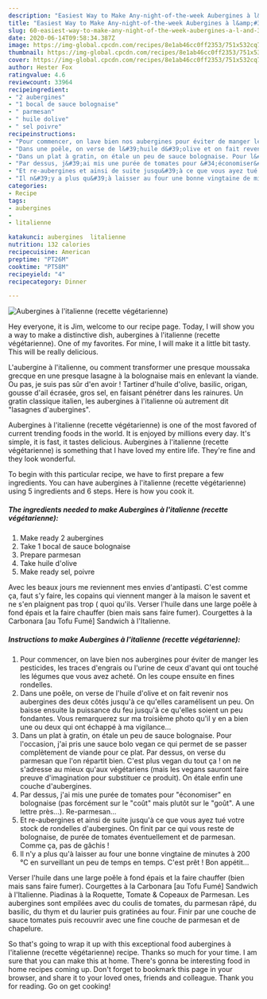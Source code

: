 ```yaml
---
description: "Easiest Way to Make Any-night-of-the-week Aubergines à l&amp;#39;italienne (recette végétarienne)"
title: "Easiest Way to Make Any-night-of-the-week Aubergines à l&amp;#39;italienne (recette végétarienne)"
slug: 60-easiest-way-to-make-any-night-of-the-week-aubergines-a-l-and-39-italienne-recette-vegetarienne
date: 2020-06-14T09:58:34.387Z
image: https://img-global.cpcdn.com/recipes/8e1ab46cc0ff2353/751x532cq70/aubergines-a-litalienne-recette-vegetarienne-photo-principale-de-la-recette.jpg
thumbnail: https://img-global.cpcdn.com/recipes/8e1ab46cc0ff2353/751x532cq70/aubergines-a-litalienne-recette-vegetarienne-photo-principale-de-la-recette.jpg
cover: https://img-global.cpcdn.com/recipes/8e1ab46cc0ff2353/751x532cq70/aubergines-a-litalienne-recette-vegetarienne-photo-principale-de-la-recette.jpg
author: Hester Fox
ratingvalue: 4.6
reviewcount: 33964
recipeingredient:
- "2 aubergines"
- "1 bocal de sauce bolognaise"
- " parmesan"
- " huile dolive"
- " sel poivre"
recipeinstructions:
- "Pour commencer, on lave bien nos aubergines pour éviter de manger les pesticides, les traces d&#39;engrais ou l&#39;urine de ceux d&#39;avant qui ont touché les légumes que vous avez acheté. On les coupe ensuite en fines rondelles."
- "Dans une poêle, on verse de l&#39;huile d&#39;olive et on fait revenir nos aubergines des deux côtés jusqu&#39;à ce qu&#39;elles caramélisent un peu. On baisse ensuite la puissance du feu jusqu&#39;à ce qu&#39;elles soient un peu fondantes. Vous remarquerez sur ma troisième photo qu&#39;il y en a bien une ou deux qui ont échappé à ma vigilance..."
- "Dans un plat à gratin, on étale un peu de sauce bolognaise. Pour l&#39;occasion, j&#39;ai pris une sauce bolo vegan ce qui permet de se passer complètement de viande pour ce plat. Par dessus, on verse du parmesan que l&#39;on répartit bien. C&#39;est plus vegan du tout ça ! on ne s&#39;adresse au mieux qu&#39;aux végétariens (mais les vegans sauront faire preuve d&#39;imagination pour substituer ce produit). On étale enfin une couche d&#39;aubergines."
- "Par dessus, j&#39;ai mis une purée de tomates pour &#34;économiser&#34; en bolognaise (pas forcément sur le &#34;coût&#34; mais plutôt sur le &#34;goût&#34;. A une lettre près...). Re-parmesan..."
- "Et re-aubergines et ainsi de suite jusqu&#39;à ce que vous ayez tué votre stock de rondelles d&#39;aubergines. On finit par ce qui vous reste de bolognaise, de purée de tomates éventuellement et de parmesan. Comme ça, pas de gâchis !"
- "Il n&#39;y a plus qu&#39;à laisser au four une bonne vingtaine de minutes à 200 °C en surveillant un peu de temps en temps. C&#39;est prêt ! Bon appétit..."
categories:
- Recipe
tags:
- aubergines
- 
- litalienne

katakunci: aubergines  litalienne 
nutrition: 132 calories
recipecuisine: American
preptime: "PT26M"
cooktime: "PT58M"
recipeyield: "4"
recipecategory: Dinner

---
```



![Aubergines à l&#39;italienne (recette végétarienne)](https://img-global.cpcdn.com/recipes/8e1ab46cc0ff2353/751x532cq70/aubergines-a-litalienne-recette-vegetarienne-photo-principale-de-la-recette.jpg)

Hey everyone, it is Jim, welcome to our recipe page. Today, I will show you a way to make a distinctive dish, aubergines à l&#39;italienne (recette végétarienne). One of my favorites. For mine, I will make it a little bit tasty. This will be really delicious.

L&#39;aubergine à l&#39;italienne, ou comment transformer une presque moussaka grecque en une presque lasagne à la bolognaise mais en enlevant la viande. Ou pas, je suis pas sûr d&#39;en avoir ! Tartiner d&#39;huile d&#39;olive, basilic, origan, gousse d&#39;ail écrasée, gros sel, en faisant pénétrer dans les rainures. Un gratin classique italien, les aubergines à l&#39;italienne où autrement dit &#34;lasagnes d&#39;aubergines&#34;.

Aubergines à l&#39;italienne (recette végétarienne) is one of the most favored of current trending foods in the world. It is enjoyed by millions every day. It's simple, it is fast, it tastes delicious. Aubergines à l&#39;italienne (recette végétarienne) is something that I have loved my entire life. They're fine and they look wonderful.


To begin with this particular recipe, we have to first prepare a few ingredients. You can have aubergines à l&#39;italienne (recette végétarienne) using 5 ingredients and 6 steps. Here is how you cook it.

<!--inarticleads1-->

##### The ingredients needed to make Aubergines à l&#39;italienne (recette végétarienne):

1. Make ready 2 aubergines
1. Take 1 bocal de sauce bolognaise
1. Prepare  parmesan
1. Take  huile d&#39;olive
1. Make ready  sel, poivre


Avec les beaux jours me reviennent mes envies d&#39;antipasti. C&#39;est comme ça, faut s&#39;y faire, les copains qui viennent manger à la maison le savent et ne s&#39;en plaignent pas trop ( quoi qu&#39;ils. Verser l&#39;huile dans une large poêle à fond épais et la faire chauffer (bien mais sans faire fumer). Courgettes à la Carbonara [au Tofu Fumé] Sandwich à l&#39;Italienne. 

<!--inarticleads2-->

##### Instructions to make Aubergines à l&#39;italienne (recette végétarienne):

1. Pour commencer, on lave bien nos aubergines pour éviter de manger les pesticides, les traces d&#39;engrais ou l&#39;urine de ceux d&#39;avant qui ont touché les légumes que vous avez acheté. On les coupe ensuite en fines rondelles.
1. Dans une poêle, on verse de l&#39;huile d&#39;olive et on fait revenir nos aubergines des deux côtés jusqu&#39;à ce qu&#39;elles caramélisent un peu. On baisse ensuite la puissance du feu jusqu&#39;à ce qu&#39;elles soient un peu fondantes. Vous remarquerez sur ma troisième photo qu&#39;il y en a bien une ou deux qui ont échappé à ma vigilance...
1. Dans un plat à gratin, on étale un peu de sauce bolognaise. Pour l&#39;occasion, j&#39;ai pris une sauce bolo vegan ce qui permet de se passer complètement de viande pour ce plat. Par dessus, on verse du parmesan que l&#39;on répartit bien. C&#39;est plus vegan du tout ça ! on ne s&#39;adresse au mieux qu&#39;aux végétariens (mais les vegans sauront faire preuve d&#39;imagination pour substituer ce produit). On étale enfin une couche d&#39;aubergines.
1. Par dessus, j&#39;ai mis une purée de tomates pour &#34;économiser&#34; en bolognaise (pas forcément sur le &#34;coût&#34; mais plutôt sur le &#34;goût&#34;. A une lettre près...). Re-parmesan...
1. Et re-aubergines et ainsi de suite jusqu&#39;à ce que vous ayez tué votre stock de rondelles d&#39;aubergines. On finit par ce qui vous reste de bolognaise, de purée de tomates éventuellement et de parmesan. Comme ça, pas de gâchis !
1. Il n&#39;y a plus qu&#39;à laisser au four une bonne vingtaine de minutes à 200 °C en surveillant un peu de temps en temps. C&#39;est prêt ! Bon appétit...


Verser l&#39;huile dans une large poêle à fond épais et la faire chauffer (bien mais sans faire fumer). Courgettes à la Carbonara [au Tofu Fumé] Sandwich à l&#39;Italienne. Piadinas à la Roquette, Tomate &amp; Copeaux de Parmesan. Les aubergines sont empilées avec du coulis de tomates, du parmesan râpé, du basilic, du thym et du laurier puis gratinées au four. Finir par une couche de sauce tomates puis recouvrir avec une fine couche de parmesan et de chapelure. 

So that's going to wrap it up with this exceptional food aubergines à l&#39;italienne (recette végétarienne) recipe. Thanks so much for your time. I am sure that you can make this at home. There's gonna be interesting food in home recipes coming up. Don't forget to bookmark this page in your browser, and share it to your loved ones, friends and colleague. Thank you for reading. Go on get cooking!
